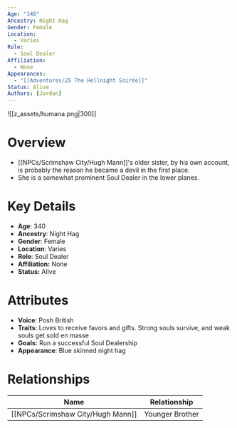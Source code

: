 ```yaml
---
Age: "340"
Ancestry: Night Hag
Gender: Female
Location:
  - Varies
Role:
  - Soul Dealer
Affiliation:
  - None
Appearances:
  - "[[Adventures/25 The Hellnight Soirée]]"
Status: Alive
Authors: [Jordan]
---
```

![[z_assets/humana.png|300]]

# Overview
 - [[NPCs/Scrimshaw City/Hugh Mann]]'s older sister, by his own account, is probably the reason he became a devil in the first place.
 - She is a somewhat prominent Soul Dealer in the lower planes.

# Key Details
- **Age**: 340
- **Ancestry**: Night Hag
- **Gender**: Female
- **Location**: Varies
- **Role**: Soul Dealer
- **Affiliation:** None
- **Status:** Alive

# Attributes
- **Voice**: Posh British
- **Traits**: Loves to receive favors and gifts. Strong souls survive, and weak souls get sold en masse
- **Goals:** Run a successful Soul Dealership
- **Appearance**: Blue skinned night hag

# Relationships

| Name          | Relationship    |
| ------------- | --------------- |
| [[NPCs/Scrimshaw City/Hugh Mann]] | Younger Brother |

